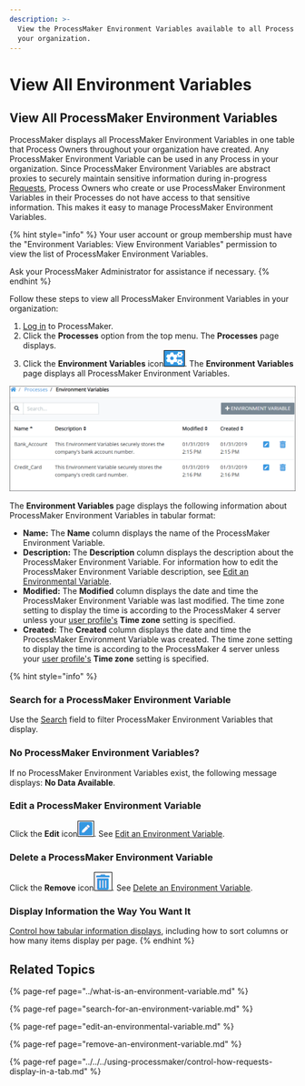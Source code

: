 ```yaml
---
description: >-
  View the ProcessMaker Environment Variables available to all Process Owners in
  your organization.
---
```


# View All Environment Variables

## View All ProcessMaker Environment Variables <a id="view-all-scripts"></a>

ProcessMaker displays all ProcessMaker Environment Variables in one table that Process Owners throughout your organization have created. Any ProcessMaker Environment Variable can be used in any Process in your organization. Since ProcessMaker Environment Variables are abstract proxies to securely maintain sensitive information during in-progress [Requests](../../../using-processmaker/requests/what-is-a-request.md), Process Owners who create or use ProcessMaker Environment Variables in their Processes do not have access to that sensitive information. This makes it easy to manage ProcessMaker Environment Variables.

{% hint style="info" %}
Your user account or group membership must have the "Environment Variables: View Environment Variables" permission to view the list of ProcessMaker Environment Variables.

Ask your ProcessMaker Administrator for assistance if necessary.
{% endhint %}

Follow these steps to view all ProcessMaker Environment Variables in your organization:

1. ​[Log in](https://processmaker.gitbook.io/processmaker-4-community/-LPblkrcFWowWJ6HZdhC/using-processmaker/log-in#log-in) to ProcessMaker.
2. Click the **Processes** option from the top menu. The **Processes** page displays.
3. Click the **Environment Variables** icon![](../../../.gitbook/assets/environment-variable-icon-processes.png). The **Environment Variables** page displays all ProcessMaker Environment Variables.

![Environment Variables page displays all Environment Variables in your organization](../../../.gitbook/assets/environment-variables-screen-processes.png)

The **Environment Variables** page displays the following information about ProcessMaker Environment Variables in tabular format:

* **Name:** The **Name** column displays the name of the ProcessMaker Environment Variable.
* **Description:** The **Description** column displays the description about the ProcessMaker Environment Variable. For information how to edit the ProcessMaker Environment Variable description, see [Edit an Environmental Variable](edit-an-environmental-variable.md).
* **Modified:** The **Modified** column displays the date and time the ProcessMaker Environment Variable was last modified. The time zone setting to display the time is according to the ProcessMaker 4 server unless your [user profile's](../../../using-processmaker/profile-settings.md#change-your-profile-settings) **Time zone** setting is specified.
* **Created:** The **Created** column displays the date and time the ProcessMaker Environment Variable was created. The time zone setting to display the time is according to the ProcessMaker 4 server unless your [user profile's](../../../using-processmaker/profile-settings.md#change-your-profile-settings) **Time zone** setting is specified.

{% hint style="info" %}
### Search for a ProcessMaker Environment Variable

Use the [Search](../../scripts/manage-scripts/search-for-a-script.md#search-for-a-processmaker-script) field to filter ProcessMaker Environment Variables that display.

### No ProcessMaker Environment Variables?

If no ProcessMaker Environment Variables exist, the following message displays: **No Data Available**.

### Edit a ProcessMaker Environment Variable

Click the **Edit** icon![](../../../.gitbook/assets/edit-icon.png). See [Edit an Environment Variable](edit-an-environmental-variable.md#edit-a-processmaker-environment-variable).

### Delete a ProcessMaker Environment Variable

Click the **Remove** icon![](../../../.gitbook/assets/trash-icon-process-modeler-processes.png). See [Delete an Environment Variable](remove-an-environment-variable.md#remove-a-processmaker-environment-variable).

### Display Information the Way You Want It

[Control how tabular information displays](../../../using-processmaker/control-how-requests-display-in-a-tab.md), including how to sort columns or how many items display per page.
{% endhint %}

## Related Topics

{% page-ref page="../what-is-an-environment-variable.md" %}

{% page-ref page="search-for-an-environment-variable.md" %}

{% page-ref page="edit-an-environmental-variable.md" %}

{% page-ref page="remove-an-environment-variable.md" %}

{% page-ref page="../../../using-processmaker/control-how-requests-display-in-a-tab.md" %}

